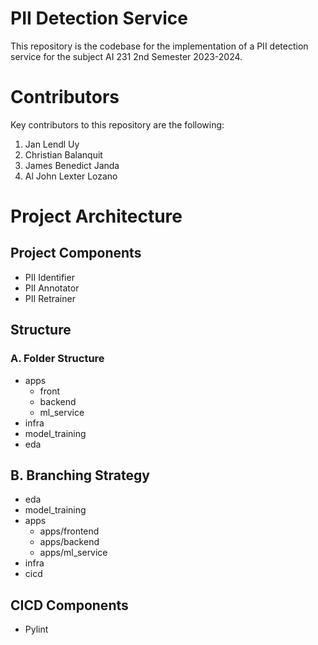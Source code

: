 # PII Detection Service

This repository is the codebase for the implementation of a PII detection service for the subject AI 231 2nd Semester 2023-2024.

# Contributors
Key contributors to this repository are the following:
1. Jan Lendl Uy
2. Christian Balanquit
3. James Benedict Janda
4. Al John Lexter Lozano

# Project Architecture

## Project Components
* PII Identifier
* PII Annotator
* PII Retrainer

## Structure

### A. Folder Structure
* apps
    * front
    * backend
    * ml_service
* infra
* model_training
* eda

## B. Branching Strategy
* eda
* model_training
* apps
    * apps/frontend
    * apps/backend
    * apps/ml_service
* infra
* cicd

## CICD Components
* Pylint
